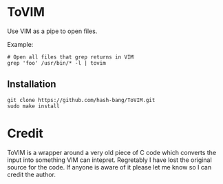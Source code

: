 ToVIM
=====
Use VIM as a pipe to open files.

Example:

	# Open all files that grep returns in VIM
	grep 'foo' /usr/bin/* -l | tovim


Installation
------------

	git clone https://github.com/hash-bang/ToVIM.git
	sudo make install


Credit
======
ToVIM is a wrapper around a very old piece of C code which converts the input into something VIM can intepret. Regretably I have lost the original source for the code. If anyone is aware of it please let me know so I can credit the author.
